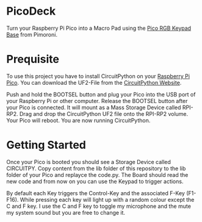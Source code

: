# PicoDeck
Turn your Raspberry Pi Pico into a Macro Pad using the [Pico RGB Keypad Base](https://shop.pimoroni.com/products/pico-rgb-keypad-base) from Pimoroni.

# Prequisite
To use this project you have to install CircuitPython on your [Raspberry Pi Pico](https://www.raspberrypi.org/products/raspberry-pi-pico/).
You can download the UF2-File from the [CircuitPython Website](https://circuitpython.org/board/raspberry_pi_pico/).

Push and hold the BOOTSEL button and plug your Pico into the USB port of your Raspberry Pi or other computer. Release the BOOTSEL button after your Pico is connected. It will mount as a Mass Storage Device called RPI-RP2. Drag and drop the CircuitPython UF2 file onto the RPI-RP2 volume. Your Pico will reboot. You are now running CircuitPython.

# Getting Started
Once your Pico is booted you should see a Storage Device called CIRCUITPY. Copy content from the lib folder of this repository to the lib folder of your Pico and replayce the code.py.
The Board should read the new code and from now on you can use the Keypad to trigger actions.

By default each Key triggers the Control-Key and the associated F-Key (F1-F16). While pressing each key will light up with a random colour except the C and F key. I use the C and F key to toggle my microphone and the mute my system sound but you are free to change it.
